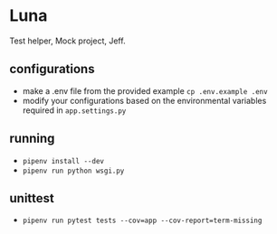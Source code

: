 # Luna
Test helper, Mock project, Jeff.

## configurations

- make a .env file from the provided example `cp .env.example .env`
- modify your configurations based on the environmental variables required in `app.settings.py`

## running

- `pipenv install --dev`
- `pipenv run python wsgi.py`

## unittest
- `pipenv run pytest tests --cov=app --cov-report=term-missing`
